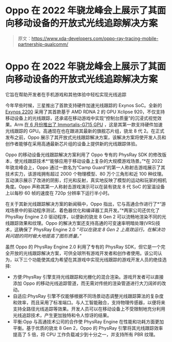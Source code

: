 # Oppo 在 2022 年骁龙峰会上展示了其面向移动设备的开放式光线追踪解决方案

> 原文：<https://www.xda-developers.com/oppo-ray-tracing-mobile-partnership-qualcomm/>

# Oppo 在 2022 年骁龙峰会上展示了其面向移动设备的开放式光线追踪解决方案

它旨在帮助开发者在手机游戏和其他体验中轻松实现光线追踪

今年早些时候，三星推出了首款支持硬件加速光线跟踪的 Exynos SoC。全新的 [Exynos 2200](https://www.xda-developers.com/samsung-exynos-2200/) 采用了其首款基于 AMD RDNA 2 的 GPU Xclipse 920，不仅支持移动设备上的光线跟踪，还承诺在移动游戏中实现“控制台质量”的沉浸式视觉效果。Arm [在 6 月份推出了 Immortalis-G715 GPU](https://www.xda-developers.com/arm-second-generation-armv9-ray-tracing-gpu/) ，这是其第一款支持硬件加速光线跟踪的 GPU。高通现在也在跟进其最新的旗舰芯片组，骁龙 8 代 2。在正式发布之前，Oppo 展示了其开放式光线跟踪解决方案，该解决方案将使开发人员和创作者能够在采用高通最新芯片组的设备上提供新的光线跟踪体验。

Oppo 的移动设备光线跟踪解决方案利用了 Oppo 专有的 PhysRay SDK 的修改版本，使光线跟踪技术*“能够应用于移动设备上复杂的大规模游戏场景。”*在 2022 年骁龙峰会上，Oppo 通过一款名为“Camp Guard”的第一人称射击游戏展示了其技术实力，该游戏拥有超过 2000 个物理模型、80 万个三角形和近 100 种纹理。互动演示展示了改进的阴影，灯光和反射，真实地反映了模型的运动和玩家的相机角度。Oppo 声称其第一人称射击游戏演示可以在装有骁龙 8 代 SoC 的室温设备上以每秒 60 帧的速度在 720p 分辨率下运行半小时。

在关于其新光线跟踪解决方案的新闻稿中，Oppo 指出，它与高通合作进行了*“游戏场景中的驱动程序测试、着色器优化和编译器工具开发。”*两家公司还优化了 PhysRay Engine 2.0 驱动程序，以便新的骁龙 8 Gen 2 可以流畅地渲染不同的光线跟踪效果和纹理。Oppo 的解决方案还支持高通的可变速率明暗处理(VRS)技术，这确保了 PhysRay Engine 2.0 *”可以在骁龙 8 Gen 2 上高效运行。在解决功耗问题的同时极大地提高了图形质量。”*

虽然 Oppo 的 PhysRay Engine 2.0 利用了专有的 PhysRay SDK，但它是一个完全开放的光线跟踪解决方案，可供全球所有游戏开发者和创作者使用。该公司认为，以下三个功能使其成为希望在其游戏中实现光线跟踪的游戏开发人员的绝佳选择:

*   方便:PhysRay 引擎支持光线跟踪和光栅化的混合渲染。游戏开发者可以直接添加 Oppo 的移动光线追踪管道，而无需对传统的渲染管道进行大刀阔斧的改动。
*   自适应:PhysRay 引擎不仅能够根据不同场景动态调整光线跟踪算法的复杂度和效率，而且采用了标准端口。与人工智能融合，支持物理传感器，以便将来支持全路径光线追踪等效果。开发人员可以在移动设备上不受限制地充分利用光线追踪技术，产生更加独特和令人惊讶的结果。
*   平衡:Opp 与高通技术公司的合作使 PhysRay Engine 在性能和功耗方面更加平衡。基于优质的骁龙 8 Gen 2，Oppo 的 PhysRay 引擎将其光线跟踪效率提高了 5 倍，将 CPU 工作负载减少到十分之一，并支持所有 PBR 纹理。